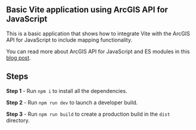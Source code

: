 ## Basic Vite application using ArcGIS API for JavaScript

This is a basic application that shows how to integrate Vite with the 
ArcGIS API for JavaScript to include mapping functionality. 

You can read more about ArcGIS API for JavaScript and ES modules
in this [blog post](https://www.esri.com/arcgis-blog/products/js-api-arcgis/developers/arcgis-api-for-javascript-learn-about-es-modules/).

## Steps

**Step 1** - Run `npm i` to install all the dependencies.

**Step 2** - Run `npm run dev` to launch a developer build.

**Step 3** - Run `npm run build` to create a production build in the `dist` directory.